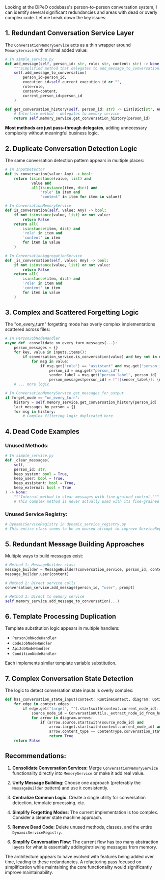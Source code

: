 Looking at the DiPeO codebase's person-to-person conversation system, I can identify several significant redundancies and areas with dead or overly complex code. Let me break down the key issues:

## 1. **Redundant Conversation Service Layer**

The `ConversationMemoryService` acts as a thin wrapper around `MemoryService` with minimal added value:

```python
# In simple_service.py
def add_message(self, person_id: str, role: str, content: str) -> None:
    """Simplified method that delegates to add_message_to_conversation."""
    self.add_message_to_conversation(
        person_id=person_id,
        execution_id=self.current_execution_id or "",
        role=role,
        content=content,
        current_person_id=person_id
    )

def get_conversation_history(self, person_id: str) -> List[Dict[str, Any]]:
    # Interface method - delegates to memory service
    return self.memory_service.get_conversation_history(person_id)
```

**Most methods are just pass-through delegates**, adding unnecessary complexity without meaningful business logic.

## 2. **Duplicate Conversation Detection Logic**

The same conversation detection pattern appears in multiple places:

```python
# In InputDetector
def is_conversation(value: Any) -> bool:
    return (isinstance(value, list) and 
            value and 
            all(isinstance(item, dict) and 
                "role" in item and 
                "content" in item for item in value))

# In ConversationMemoryService  
def is_conversation(self, value: Any) -> bool:
    if not isinstance(value, list) or not value:
        return False
    return all(
        isinstance(item, dict) and 
        'role' in item and 
        'content' in item 
        for item in value
    )

# In ConversationAggregationService
def _is_conversation(self, value: Any) -> bool:
    if not isinstance(value, list) or not value:
        return False
    return all(
        isinstance(item, dict) and 
        'role' in item and 
        'content' in item 
        for item in value
    )
```

## 3. **Complex and Scattered Forgetting Logic**

The "on_every_turn" forgetting mode has overly complex implementations scattered across files:

```python
# In PersonJobNodeHandler
async def _consolidate_on_every_turn_messages(...):
    person_messages = {}
    for key, value in inputs.items():
        if conversation_service.is_conversation(value) and key not in used_template_keys:
            for msg in value:
                if msg.get("role") == "assistant" and msg.get("person_id"):
                    person_id = msg.get("person_id")
                    sender_label = msg.get("person_label", person_id)
                    person_messages[person_id] = f"[{sender_label}]: {msg.get('content', '')}"
    # ... more logic

# In ConversationMemoryService.get_messages_for_output
if forget_mode == "on_every_turn":
    history = self.memory_service.get_conversation_history(person_id)
    last_messages_by_person = {}
    for msg in history:
        # Complex filtering logic duplicated here
```

## 4. **Dead Code Examples**

### Unused Methods:
```python
# In simple_service.py
def _clear_messages(
    self, 
    person_id: str, 
    keep_system: bool = True,
    keep_user: bool = True,
    keep_assistant: bool = True,
    keep_external: bool = True
) -> None:
    """Internal method to clear messages with fine-grained control."""
    # This complex method is never actually used with its fine-grained control
```

### Unused Service Registry:
```python
# DynamicServiceRegistry in dynamic_service_registry.py
# This entire class seems to be an unused attempt to improve ServiceRegistry
```

## 5. **Redundant Message Building Approaches**

Multiple ways to build messages exist:

```python
# Method 1: MessageBuilder class
message_builder = MessageBuilder(conversation_service, person_id, context.execution_id)
message_builder.user(content)

# Method 2: Direct service calls
conversation_service.add_message(person_id, "user", prompt)

# Method 3: Direct to memory service
self.memory_service.add_message_to_conversation(...)
```

## 6. **Template Processing Duplication**

Template substitution logic appears in multiple handlers:
- `PersonJobNodeHandler`
- `CodeJobNodeHandler` 
- `ApiJobNodeHandler`
- `ConditionNodeHandler`

Each implements similar template variable substitution.

## 7. **Complex Conversation State Detection**

The logic to detect conversation state inputs is overly complex:

```python
def has_conversation_state_input(context: RuntimeContext, diagram: Optional[DomainDiagram]) -> bool:
    for edge in context.edges:
        if edge.get("target", "").startswith(context.current_node_id):
            source_node_id = ConversationUtils._extract_node_id_from_handle(edge.get("source", ""))
            for arrow in diagram.arrows:
                if (arrow.source.startswith(source_node_id) and 
                    arrow.target.startswith(context.current_node_id) and
                    arrow.content_type == ContentType.conversation_state):
                    return True
    return False
```

## Recommendations:

1. **Consolidate Conversation Services**: Merge `ConversationMemoryService` functionality directly into `MemoryService` or make it add real value.

2. **Unify Message Building**: Choose one approach (preferably the `MessageBuilder` pattern) and use it consistently.

3. **Centralize Common Logic**: Create a single utility for conversation detection, template processing, etc.

4. **Simplify Forgetting Modes**: The current implementation is too complex. Consider a cleaner state machine approach.

5. **Remove Dead Code**: Delete unused methods, classes, and the entire `DynamicServiceRegistry`.

6. **Simplify Conversation Flow**: The current flow has too many abstraction layers for what is essentially adding/retrieving messages from memory.

The architecture appears to have evolved with features being added over time, leading to these redundancies. A refactoring pass focused on simplification while maintaining the core functionality would significantly improve maintainability.
